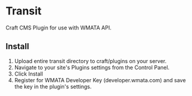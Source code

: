 # Transit
Craft CMS Plugin for use with WMATA API. 

## Install
1. Upload entire transit directory to craft/plugins on your server.
2. Navigate to your site's Plugins settings from the Control Panel.
3. Click Install 
4. Register for WMATA Developer Key (developer.wmata.com) and save the key in the plugin's settings.
